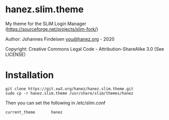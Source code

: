 # hanez.slim.theme

My theme for the SLiM Login Manager (https://sourceforge.net/projects/slim-fork/)

Author: Johannes Findeisen <you@hanez.org> - 2020

Copyright: Creative Commons Legal Code - Attribution-ShareAlike 3.0 (See LICENSE)

# Installation

```
git clone https://git.xw3.org/hanez/hanez.slim.theme.git
sudo cp -r hanez.slim.theme /usr/share/slim/themes/hanez
```

Then you can set the following in /etc/slim.conf
```
current_theme       hanez
```

